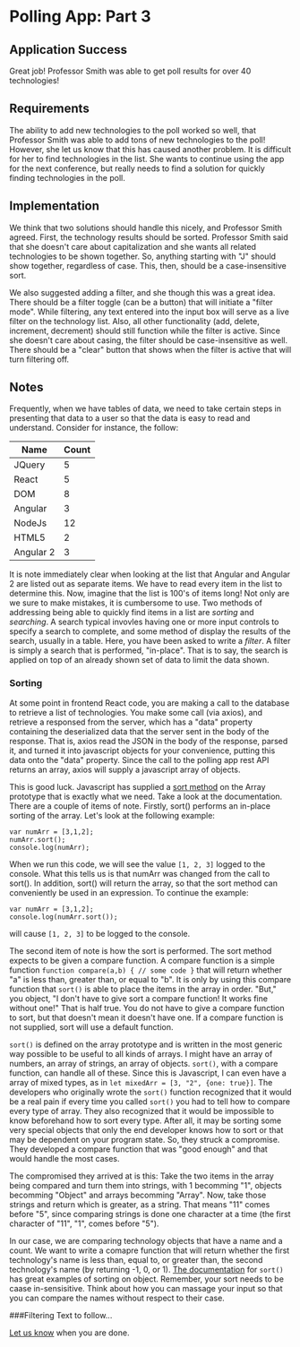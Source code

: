 # Polling App: Part 3

## Application Success

Great job! Professor Smith was able to get poll results for over 40 technologies!

## Requirements

The ability to add new technologies to the poll worked so well, that Professor Smith was able to add tons of new technologies to the poll!
However, she let us know that this has caused another problem. It is difficult for her to find technologies in the list. She wants to continue
using the app for the next conference, but really needs to find a solution for quickly finding technologies in the poll.

## Implementation

We think that two solutions should handle this nicely, and Professor Smith agreed. First, the technology results should be sorted. Professor Smith said that
she doesn't care about capitalization and she wants all related technologies to be shown together. So, anything starting with "J" should show together, regardless of 
case. This, then, should be a case-insensitive sort. 

We also suggested adding a filter, and she though this was a great idea. There should be a filter toggle (can be a button) that will initiate a "filter mode". While
filtering, any text entered into the input box will serve as a live filter on the technology list. Also, all other functionality (add, delete, increment, decrement) should
still function while the filter is active. Since she doesn't care about casing, the filter should be case-insensitive as well. There should be a "clear" button that shows when the filter is active that will turn filtering off.

## Notes

Frequently, when we have tables of data, we need to take certain steps in presenting that data to a user so that the data is easy to read and understand. Consider for instance, the follow:

| Name      | Count |
| --------  | ----- |
| JQuery    |     5 |
| React     |     5 |
| DOM       |     8 |
| Angular   |     3 |
| NodeJs    |    12 |
| HTML5     |     2 |
| Angular 2 |     3 |

It is note immediately clear when looking at the list that Angular and Angular 2 are listed out as separate items. We have to read every item in the list to determine this. Now, imagine that the list is 100's of items long! Not only are we sure to make mistakes, it is cumbersome to use. Two methods of addressing being able to quickly find items in a list are *sorting* and *searching*. A search typical invovles having one or more input controls to specify a search to complete, and some method of display the results of the search, usually in a table. Here, you have been asked to write a *filter*. A filter is simply a search that is performed, "in-place". That is to say, the search is applied on top of an already shown set of data to limit the data shown.

### Sorting

At some point in frontend React code, you are making a call to the database to retrieve a list of technologies. You make some call (via axios), and retrieve a responsed from the server, which has a "data" property containing the deserialized data that the server sent in the body of the response. That is, axios read the JSON in the body of the response, parsed it, and turned it into javascript objects for your convenience, putting this data onto the "data" property. Since the call to the polling app rest API returns an array, axios will supply a javascript array of objects.

This is good luck. Javascript has supplied a [sort method](https://developer.mozilla.org/en-US/docs/Web/JavaScript/Reference/Global_Objects/Array/sort) on the Array prototype that is exactly what we need. Take a look at the documentation. There are a couple of items of note. Firstly, sort() performs an in-place sorting of the array. Let's look at the following example:
```
var numArr = [3,1,2];
numArr.sort();
console.log(numArr);
```
When we run this code, we will see the value `[1, 2, 3]` logged to the console. What this tells us is that numArr was changed from the call to sort(). In addition, sort() will return the array, so that the sort method can conveniently be used in an expression. To continue the example:

```
var numArr = [3,1,2];
console.log(numArr.sort());
```

will cause `[1, 2, 3]` to be logged to the console.

The second item of note is how the sort is performed. The sort method expects to be given a compare function. A compare function is a simple function `function compare(a,b) { // some code }` that will return whether "a" is less than, greater than, or equal to "b". It is only by using this compare function that `sort()` is able to place the items in the array in order.  "But," you object, "I don't have to give sort a compare function! It works fine without one!" That is half true. You do not have to give a compare function to sort, but that doesn't mean it doesn't have one. If a compare function is not supplied, sort will use a default function.

`sort()` is defined on the array prototype and is written in the most generic way possible to be useful to all kinds of arrays. I might have an array of numbers, an array of strings, an array of objects. `sort()`, with a compare function, can handle all of these. Since this is Javascript, I can even have a array of mixed types, as in `let mixedArr = [3, "2", {one: true}]`. The developers who originally wrote the `sort()` function recognized that it would be a real pain if every time you called `sort()` you had to tell how to compare every type of array. They also recognized that it would be impossible to know beforehand how to sort every type. After all, it may be sorting some very special objects that only the end developer knows how to sort or that may be dependent on your program state. So, they struck a compromise. They developed a compare function that was "good enough" and that would handle the most cases.

The compromised they arrived at is this: Take the two items in the array being compared and turn them into strings, with 1 becomming "1", objects becomming "Object" and arrays becomming "Array". Now, take those strings and return which is greater, as a string. That means "11" comes before "5", since comparing strings is done one character at a time (the first character of "11", "1", comes before "5").

In our case, we are comparing technology objects that have a name and a count. We want to write a comapre function that will return whether the first technology's name is less than, equal to, or greater than, the second technology's name (by returning -1, 0, or 1). [The documentation](https://developer.mozilla.org/en-US/docs/Web/JavaScript/Reference/Global_Objects/Array/sort) for `sort()` has great examples of sorting on object. Remember, your sort needs to be caase in-sensisitive. Think about how you can massage your input so that you can compare the names without respect to their case.

###Filtering
Text to follow...

[Let us know](https://github.com/un-loop/PollProject/blob/master/PART4.md) when you are done.

